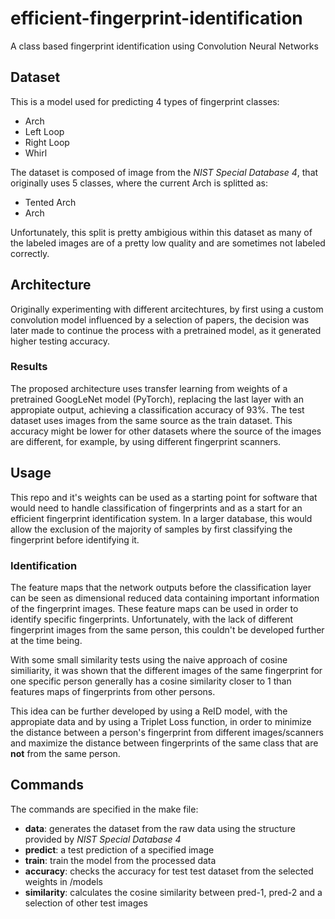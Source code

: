 efficient-fingerprint-identification
==============================

A class based fingerprint identification using Convolution Neural Networks

## Dataset
This is a model used for predicting 4 types of fingerprint classes:
- Arch
- Left Loop
- Right Loop
- Whirl 

The dataset is composed of image from the *NIST Special Database 4*, that originally uses 5 classes, where the current Arch is splitted as:
- Tented Arch
- Arch

Unfortunately, this split is pretty ambigious within this dataset as many of the labeled images are of a pretty low quality and are sometimes not labeled correctly. 

## Architecture
Originally experimenting with different arcitechtures, by first using a custom convolution model influenced by a selection of papers, the decision was later made to continue the process with a pretrained model, as it generated higher testing accuracy.


### Results
The proposed architecture uses transfer learning from weights of a pretrained GoogLeNet model (PyTorch), replacing the last layer with an appropiate output, achieving a classification accuracy of 93%. The test dataset uses images from the same source as the train dataset. This accuracy might be lower for other datasets where the source of the images are different, for example, by using different fingerprint scanners.


## Usage
This repo and it's weights can be used as a starting point for software that would need to handle classification of fingerprints and as a start for an efficient fingerprint identification system. In a larger database, this would allow the exclusion of the majority of samples by first classifying the fingerprint before identifying it.  

### Identification
The feature maps that the network outputs before the classification layer can be seen as dimensional reduced data containing important information of the fingerprint images. These feature maps can be used in order to identify specific fingerprints. Unfortunately, with the lack of different fingerprint images from the same person, this couldn't be developed further at the time being.

With some small similarity tests using the naive approach of cosine similiarity, it was shown that the different images of the same fingerprint for one specific person generally has a cosine similarity closer to 1 than features maps of fingerprints from other persons. 

This idea can be further developed by using a ReID model, with the appropiate data and by using a Triplet Loss function, in order to minimize the distance between a person's fingerprint from different images/scanners and maximize the distance between fingerprints of the same class that are **not** from the same person. 



## Commands
The commands are specified in the make file:
- **data**: generates the dataset from the raw data using the structure provided by *NIST Special Database 4*
- **predict**: a test prediction of a specified image
- **train**: train the model from the processed data
- **accuracy**: checks the accuracy for test test dataset from the selected weights in /models
- **similarity**: calculates the cosine similarity between pred-1, pred-2 and a selection of other test images






